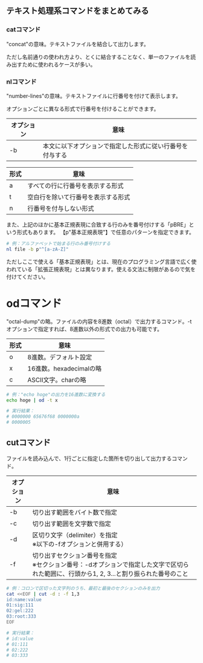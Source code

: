 ## テキスト処理系コマンドをまとめてみる

### catコマンド
"concat"の意味。テキストファイルを結合して出力します。

ただし名前通りの使われ方より、とくに結合することなく、単一のファイルを読み出すために使われるケースが多い。

### nlコマンド
"number-lines"の意味。テキストファイルに行番号を付けて表示します。

オプションごとに異なる形式で行番号を付けることができます。

|オプション|意味|
|----------|----|
|-b|本文に以下オプションで指定した形式に従い行番号を付与する|


|形式|意味|
|----|----|
|a|すべての行に行番号を表示する形式|
|t|空白行を除いて行番号を表示する形式|
|n|行番号を付与しない形式|

また、上記のほかに基本正規表現に合致する行のみを番号付けする「pBRE」という形式もあります。
【p"基本正規表現"】で任意のパターンを指定できます。

```bash
# 例：アルファベットで始まる行のみ番号付けする
nl file -b p"^[a-zA-Z]"
```

ただしここで使える「基本正規表現」とは、現在のプログラミング言語で広く使われている「拡張正規表現」とは異なります。使える文法に制限があるので気を付けてください。

# odコマンド
"octal-dump"の略。ファイルの内容を8進数（octal）で出力するコマンド。-tオプションで指定すれば、8進数以外の形式での出力も可能です。

|形式|意味|
|----|----|
|o|8進数。デフォルト設定|
|x|16進数。hexadecimalの略|
|c|ASCII文字。charの略|

```bash
# 例："echo hoge"の出力を16進数に変換する
echo hoge | od -t x

# 実行結果：
# 0000000 65676f68 0000000a
# 0000005
```

## cutコマンド
ファイルを読み込んで、1行ごとに指定した箇所を切り出して出力するコマンド。

|オプション|意味|
|----------|----|
|-b|切り出す範囲をバイト数で指定|
|-c|切り出す範囲を文字数で指定|
|-d|区切り文字（delimiter）を指定<br>※以下の-fオプションと併用する）|
|-f|切り出すセクション番号を指定<br>※セクション番号：-dオプションで指定した文字で区切られた範囲に、行頭から1, 2, 3...と割り振られた番号のこと|

```bash
# 例：コロンで区切った文字列のうち、最初と最後のセクションのみを出力
cat <<EOF | cut -d : -f 1,3
id:name:value
01:sig:111
02:gel:222
03:root:333
EOF

# 実行結果：
# id:value
# 01:111
# 02:222
# 03:333
```
